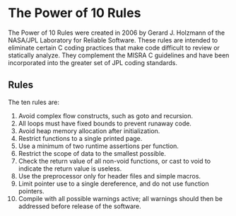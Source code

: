 # The Power of 10 Rules

The Power of 10 Rules were created in 2006 by Gerard J. Holzmann of the NASA/JPL Laboratory for Reliable Software. These rules are intended to eliminate certain C coding practices that make code difficult to review or statically analyze. They complement the MISRA C guidelines and have been incorporated into the greater set of JPL coding standards.

## Rules
The ten rules are:
1. Avoid complex flow constructs, such as goto and recursion.
2. All loops must have fixed bounds to prevent runaway code.
3. Avoid heap memory allocation after initialization.
4. Restrict functions to a single printed page.
5. Use a minimum of two runtime assertions per function.
6. Restrict the scope of data to the smallest possible.
7. Check the return value of all non-void functions, or cast to void to indicate the return value is useless.
8. Use the preprocessor only for header files and simple macros.
9. Limit pointer use to a single dereference, and do not use function pointers.
10. Compile with all possible warnings active; all warnings should then be addressed before release of the software.